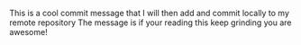 This is a cool commit message that I will then add and commit locally to my remote repository
The message is if your reading this keep grinding you are awesome!